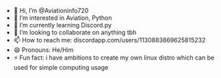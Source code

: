 - 👋 Hi, I’m @Aviationinfo720
- 👀 I’m interested in Aviation, Python
- 🌱 I’m currently learning Discord.py
- 💞️ I’m looking to collaborate on anything tbh
- 📫 How to reach me: discordapp.com/users/1130883869625815232
- 😄 Pronouns: He/Him
- ⚡ Fun fact: i have ambitions to create my own linux distro which can be used for simple computing usage

<!---
Aviationinfo720/Aviationinfo720 is a ✨ special ✨ repository because its `README.md` (this file) appears on your GitHub profile.
You can click the Preview link to take a look at your changes.
--->
